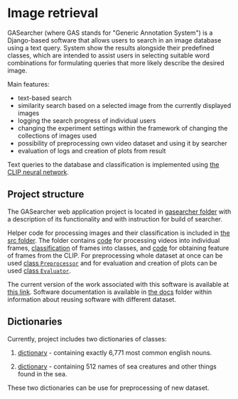 # Image retrieval

GASearcher (where GAS stands for "Generic Annotation System") is a Django-based software that allows users to search in
an image database using a text query. System show the results alongside their predefined classes, which
are intended to assist users in selecting suitable word combinations for formulating queries that more likely describe
the desired image.

Main features:
* text-based search
* similarity search based on a selected image from the currently displayed images
* logging the search progress of individual users 
* changing the experiment settings within the framework of changing the collections of images used
* possibility of preprocessing own video dataset and using it by searcher
* evaluation of logs and creation of plots from result

Text queries to the database and classification is implemented using
[the CLIP neural network](https://beta.openai.com/).

## Project structure

The GASearcher web application project is located in [gasearcher folder](gasearcher) with a description of its functionality 
and with instruction for build of searcher.

Helper code for processing images and their classification is included in [the src folder](src). The folder contains
[code](src/parse_video.py) for processing videos into individual frames, [classification](src/top_classes.py) of frames
into classes, and [code](src/images_to_clip.py) for obtaining feature of frames from the CLIP. For preprocessing
whole dataset at once can be used [class `Preprocessor`](src/preprocessor.py) and for evaluation and creation of plots
can be used [class `Evaluator`](src/evaluator.py).

The current version of the work associated with this software is available
at [this link](https://www.overleaf.com/read/ffjzxjyhtznc). Software documentation is available in
[the docs](docs) folder within information about reusing software with different dataset.

## Dictionaries
Currently, project includes two dictionaries of classes:

1. [dictionary](nounlists/nounlist.txt) - containing exactly 6,771 most common english nouns.

2. [dictionary](nounlists/sea_nounlist.txt) - containing 512 names of sea creatures and other things found in the sea.

These two dictionaries can be use for preprocessing of new dataset.